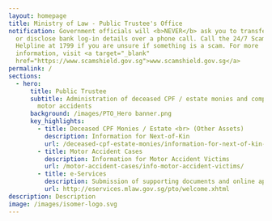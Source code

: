 ```yaml
---
layout: homepage
title: Ministry of Law - Public Trustee's Office
notification: Government officials will <b>NEVER</b> ask you to transfer money
  or disclose bank log-in details over a phone call. Call the 24/7 ScamShield
  Helpline at 1799 if you are unsure if something is a scam. For more
  information, visit <a target="_blank"
  href="https://www.scamshield.gov.sg">www.scamshield.gov.sg</a>
permalink: /
sections:
  - hero:
      title: Public Trustee
      subtitle: Administration of deceased CPF / estate monies and compensation in
        motor accidents
      background: /images/PTO_Hero banner.png
      key_highlights:
        - title: Deceased CPF Monies / Estate <br> (Other Assets)
          description: Information for Next-of-Kin
          url: /deceased-cpf-estate-monies/information-for-next-of-kin-cpf-monies/
        - title: Motor Accident Cases
          description: Information for Motor Accident Victims
          url: /motor-accident-cases/info-motor-accident-victims/
        - title: e-Services
          description: Submission of supporting documents and online applications
          url: http://eservices.mlaw.gov.sg/pto/welcome.xhtml
description: Description
image: /images/isomer-logo.svg
---
```

